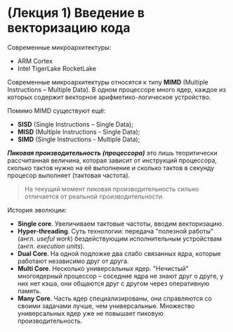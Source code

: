 # (Лекция 1) Введение в векторизацию кода

Современные микроархитектуры:
- ARM Cortex
- Intel TigerLake RocketLake

Современные микроархитектуры относятся к типу __MIMD__ (Multiple Instructions – Multiple Data).
В одном процессоре много ядер, каждое из которых содержит векторное арифметико-логическое 
устройство.

Помимо MIMD существуют ещё:
- __SISD__ (Single Instructions – Single Data);
- __MISD__ (Multiple Instructions - Single Data);
- __SIMD__ (Single Instructions - Multiple Data);

___Пиковая производительность (процессора)___ это лишь теоритически рассчитанная величина, 
которая зависит от инструкций процессора, сколько тактов нужно на её выполнение и сколько 
тактов в секунду процесор выполняет (тактовая частота).

> На текущий момент пиковая производительность сильно отличается от реальной 
производительности.

История эволюции:
- __Single core__. Увеличиваем тактовые частоты, вводим векторизацию.
- __Hyper-threading__. Суть технологии: передача "полезной работы" (англ. _useful work_) 
бездействующим исполнительным устройствам (англ. _execution units_).
- __Dual Core__. На одной подложке два слабо связанных ядра, которые работают независимо друг 
от друга.
- __Multi Core__. Несколько универсальных ядер. "Нечистый" многоядерный процессор – соседние ядра не знают друг о друге, у них нет кэша, они общаются друг с другом через оперативную память.
- __Many Core__. Часть ядер специализированы, они справляются со своими задачами лучше, чем универсальные. Множество универсальных ядер уже не повышает пиковую производительность.
